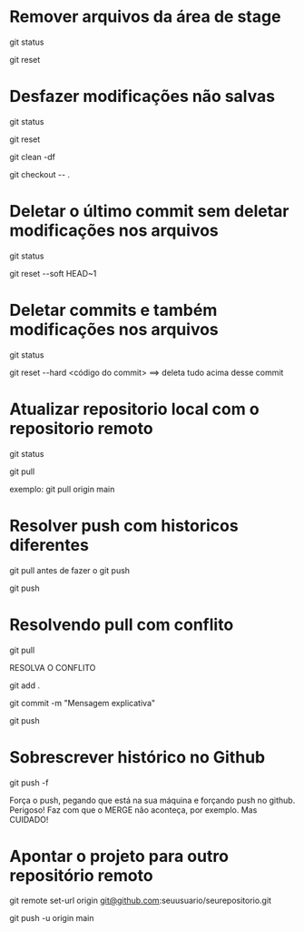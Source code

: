 # Remover arquivos da área de stage

git status

git reset

# Desfazer modificações não salvas

git status

git reset

git clean -df

git checkout -- .

# Deletar o último commit sem deletar modificações nos arquivos

git status

git reset --soft HEAD~1

# Deletar commits e também modificações nos arquivos

git status

git reset --hard <código do commit> ==> deleta tudo acima desse commit

# Atualizar repositorio local com o repositorio remoto

git status

git pull <nome do remote> <nome do branch>

exemplo:
git pull origin main

# Resolver push com historicos diferentes

git pull <nome do remote> <nome do branch> antes de fazer o git push

git push

# Resolvendo pull com conflito

git pull <nome do remote> <nome do branch>

RESOLVA O CONFLITO

git add .

git commit -m "Mensagem explicativa"

git push

# Sobrescrever histórico no Github

git push -f <nome do remote> <nome do branch>

Força o push, pegando que está na sua máquina e forçando push no github. Perigoso!
Faz com que o MERGE não aconteça, por exemplo. Mas CUIDADO!

# Apontar o projeto para outro repositório remoto

git remote set-url origin git@github.com:seuusuario/seurepositorio.git

git push -u origin main
